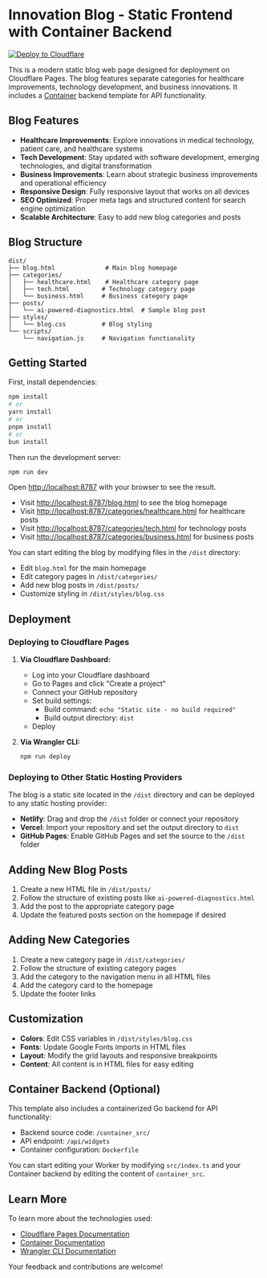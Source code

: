 # Innovation Blog - Static Frontend with Container Backend

[![Deploy to Cloudflare](https://deploy.workers.cloudflare.com/button)](https://deploy.workers.cloudflare.com/?url=https://github.com/Fadil369/static-frontend-container-backend)

<!-- dash-content-start -->

This is a modern static blog web page designed for deployment on Cloudflare Pages. The blog features separate categories for healthcare improvements, technology development, and business innovations. It includes a [Container](https://developers.cloudflare.com/containers/) backend template for API functionality.

<!-- dash-content-end -->

## Blog Features

- **Healthcare Improvements**: Explore innovations in medical technology, patient care, and healthcare systems
- **Tech Development**: Stay updated with software development, emerging technologies, and digital transformation
- **Business Improvements**: Learn about strategic business improvements and operational efficiency
- **Responsive Design**: Fully responsive layout that works on all devices
- **SEO Optimized**: Proper meta tags and structured content for search engine optimization
- **Scalable Architecture**: Easy to add new blog categories and posts

## Blog Structure

```
dist/
├── blog.html              # Main blog homepage
├── categories/
│   ├── healthcare.html    # Healthcare category page
│   ├── tech.html         # Technology category page
│   └── business.html     # Business category page
├── posts/
│   └── ai-powered-diagnostics.html  # Sample blog post
├── styles/
│   └── blog.css          # Blog styling
└── scripts/
    └── navigation.js     # Navigation functionality
```

## Getting Started

First, install dependencies:

```bash
npm install
# or
yarn install
# or
pnpm install
# or
bun install
```

Then run the development server:

```bash
npm run dev
```

Open [http://localhost:8787](http://localhost:8787) with your browser to see the result.

- Visit [http://localhost:8787/blog.html](http://localhost:8787/blog.html) to see the blog homepage
- Visit [http://localhost:8787/categories/healthcare.html](http://localhost:8787/categories/healthcare.html) for healthcare posts
- Visit [http://localhost:8787/categories/tech.html](http://localhost:8787/categories/tech.html) for technology posts
- Visit [http://localhost:8787/categories/business.html](http://localhost:8787/categories/business.html) for business posts

You can start editing the blog by modifying files in the `/dist` directory:
- Edit `blog.html` for the main homepage
- Edit category pages in `/dist/categories/`
- Add new blog posts in `/dist/posts/`
- Customize styling in `/dist/styles/blog.css`

## Deployment

### Deploying to Cloudflare Pages

1. **Via Cloudflare Dashboard:**
   - Log into your Cloudflare dashboard
   - Go to Pages and click "Create a project"
   - Connect your GitHub repository
   - Set build settings:
     - Build command: `echo "Static site - no build required"`
     - Build output directory: `dist`
   - Deploy

2. **Via Wrangler CLI:**
   ```bash
   npm run deploy
   ```

### Deploying to Other Static Hosting Providers

The blog is a static site located in the `/dist` directory and can be deployed to any static hosting provider:

- **Netlify**: Drag and drop the `/dist` folder or connect your repository
- **Vercel**: Import your repository and set the output directory to `dist`
- **GitHub Pages**: Enable GitHub Pages and set the source to the `/dist` folder

## Adding New Blog Posts

1. Create a new HTML file in `/dist/posts/`
2. Follow the structure of existing posts like `ai-powered-diagnostics.html`
3. Add the post to the appropriate category page
4. Update the featured posts section on the homepage if desired

## Adding New Categories

1. Create a new category page in `/dist/categories/`
2. Follow the structure of existing category pages
3. Add the category to the navigation menu in all HTML files
4. Add the category card to the homepage
5. Update the footer links

## Customization

- **Colors**: Edit CSS variables in `/dist/styles/blog.css`
- **Fonts**: Update Google Fonts imports in HTML files
- **Layout**: Modify the grid layouts and responsive breakpoints
- **Content**: All content is in HTML files for easy editing

## Container Backend (Optional)

This template also includes a containerized Go backend for API functionality:

- Backend source code: `/container_src/`
- API endpoint: `/api/widgets`
- Container configuration: `Dockerfile`

You can start editing your Worker by modifying `src/index.ts` and your Container backend by editing the content of `container_src`.

## Learn More

To learn more about the technologies used:

- [Cloudflare Pages Documentation](https://developers.cloudflare.com/pages/)
- [Container Documentation](https://developers.cloudflare.com/containers/)
- [Wrangler CLI Documentation](https://developers.cloudflare.com/workers/wrangler/)

Your feedback and contributions are welcome!
